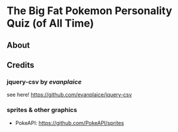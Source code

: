 # The Big Fat Pokemon Personality Quiz (of All Time)
## About
## Credits

### jquery-csv by *evanplaice*
see here! https://github.com/evanplaice/jquery-csv

### sprites & other graphics
- PokeAPI: https://github.com/PokeAPI/sprites

<!-- 
An attempt to create a Pokémon personality quiz that is inclusive of *all*... \*checks Bulbapedia\*... **1000+** 'mons across the series, also throwing in regional variants and unique forms.

Find your new best friend today!

My first (solo) frontend project.

# How does it work?

~~Why did you have to ask?~~

TBFPPQ uses its own classification system, labelling the monster according to its apparent properties - type/aesthetics/personality etc., but also taking into consideration factors such as release region, legendary status, animal species, and even base stats!

# Acknowledgements

Many thanks to the following sites and creators.

+ Portraits from https://sprites.pmdcollab.org/ -->